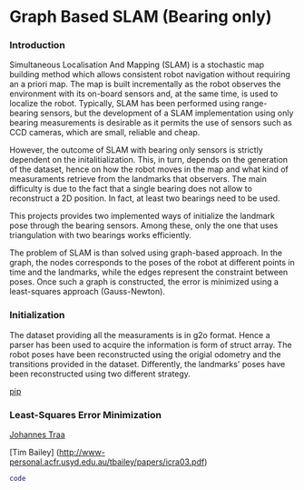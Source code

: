 # Graph Based SLAM (Bearing only)

### Introduction

Simultaneous Localisation And Mapping (SLAM) is a stochastic map building method which allows consistent robot navigation without requiring an a priori map. The map is built incrementally as the robot observes the environment with its on-board sensors and, at the same time, is used to localize the robot. Typically, SLAM has been performed using range-bearing sensors, but the development of a SLAM implementation using only bearing measurements is desirable as it permits the use of sensors such as CCD cameras, which are small, reliable and cheap.

However, the outcome of SLAM with bearing only sensors is strictly dependent on the initalitialization. This, in turn, depends on the generation of the dataset, hence on how the robot moves in the map and what kind of measuraments retrieve from the landmarks that observers. The main difficulty is due to the fact that a single bearing does not allow to reconstruct a 2D position. In fact, at least two bearings need to be used.

This projects provides two implemented ways of initialize the landmark pose through the bearing sensors. Among these, only the one that uses triangulation with two bearings works efficiently. 

The problem of SLAM is than solved using graph-based approach. In the graph, the nodes corresponds to the poses of the robot at different points in time and the landmarks, while the edges represent the constraint between poses. Once such a graph is constructed, the error is minimized using a least-squares approach (Gauss-Newton).

### Initialization

The dataset providing all the measuraments is in g2o format. Hence a parser has been used to acquire the information is form of struct array. The robot poses have been reconstructed using the origial odometry and the transitions provided in the dataset. Differently, the landmarks' poses have been reconstructed using two different strategy.

[pip](https://pip.pypa.io/en/stable/)

### Least-Squares Error Minimization

[Johannes Traa](http://cal.cs.illinois.edu/~johannes/research/LS_line_intersect.pdf)

[Tim Bailey] (http://www-personal.acfr.usyd.edu.au/tbailey/papers/icra03.pdf)

```matlab
code
```
